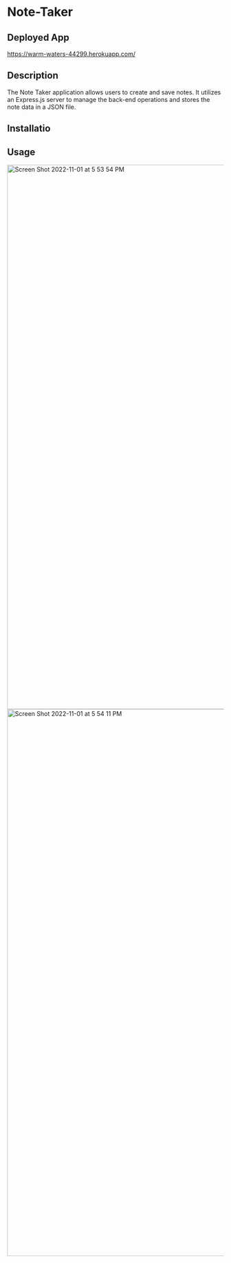 # Note-Taker


## Deployed App

https://warm-waters-44299.herokuapp.com/
  
  
  
  

## Description
The Note Taker application allows users to create and save notes. It utilizes an Express.js server to manage the back-end operations and stores the note data in a JSON file.




## Installatio

## Usage
<img width="1264" alt="Screen Shot 2022-11-01 at 5 53 54 PM" src="https://user-images.githubusercontent.com/104331199/199364175-c58cff8f-a09e-4c35-8d97-b8ae2628d774.png">


<img width="1270" alt="Screen Shot 2022-11-01 at 5 54 11 PM" src="https://user-images.githubusercontent.com/104331199/199364192-e7ffc746-9636-44b4-a844-78c6cc001d45.png">






